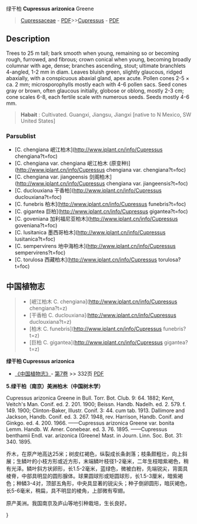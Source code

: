 绿干柏 **Cupressus arizonica** Greene

> [Cupressaceae](http://www.iplant.cn/info/Cupressaceae?t=foc) - [PDF](http://www.iplant.cn/foc/pdf/Cupressaceae.pdf)>>[Cupressus](http://www.iplant.cn/info/Cupressus?t=foc) - [PDF](http://www.iplant.cn/foc/pdf/Cupressus.pdf)

## Description

Trees to 25 m tall; bark smooth when young, remaining so or becoming rough, furrowed, and fibrous; crown conical when young, becoming broadly columnar with age, dense; branches ascending, stout; ultimate branchlets 4-angled, 1-2 mm in diam. Leaves bluish green, slightly glaucous, ridged abaxially, with a conspicuous abaxial gland, apex acute. Pollen cones 2-5 ×  ca. 2 mm; microsporophylls mostly each with 4-6 pollen sacs. Seed cones gray or brown, often glaucous initially, globose or oblong, mostly 2-3 cm; cone scales 6-8, each fertile scale with numerous seeds. Seeds mostly 4-6 mm.


> **Habait** : 
> Cultivated. Guangxi, Jiangsu, Jiangxi [native to N Mexico, SW United States]



### Parsublist

* [C.  chengiana  岷江柏木](http://www.iplant.cn/info/Cupressus chengiana?t=foc)
* [C.  chengiana var. chengiana  岷江柏木 (原变种)](http://www.iplant.cn/info/Cupressus chengiana var. chengiana?t=foc)
* [C.  chengiana var. jiangeensis  剑阁柏木](http://www.iplant.cn/info/Cupressus chengiana var. jiangeensis?t=foc)
* [C.  duclouxiana  干香柏](http://www.iplant.cn/info/Cupressus duclouxiana?t=foc)
* [C.  funebris  柏木](http://www.iplant.cn/info/Cupressus funebris?t=foc)
* [C.  gigantea  巨柏](http://www.iplant.cn/info/Cupressus gigantea?t=foc)
* [C.  goveniana  加利福尼亚柏木](http://www.iplant.cn/info/Cupressus goveniana?t=foc)
* [C.  lusitanica  墨西哥柏木](http://www.iplant.cn/info/Cupressus lusitanica?t=foc)
* [C.  sempervirens  地中海柏木](http://www.iplant.cn/info/Cupressus sempervirens?t=foc)
* [C.  torulosa  西藏柏木](http://www.iplant.cn/info/Cupressus torulosa?t=foc)


## 中国植物志

> * [岷江柏木  C.  chengiana](http://www.iplant.cn/info/Cupressus chengiana?t=z)
> * [干香柏  C.  duclouxiana](http://www.iplant.cn/info/Cupressus duclouxiana?t=z)
> * [柏木  C.  funebris](http://www.iplant.cn/info/Cupressus funebris?t=z)
> * [巨柏  C.  gigantea](http://www.iplant.cn/info/Cupressus gigantea?t=z)


**绿干柏 Cupressus arizonica**

* [《中国植物志》](http://www.iplant.cn/frps)- [第7卷](http://www.iplant.cn/frps/vol/7) >> 332页 [PDF](http://www.iplant.cn/frps/pdf/7/332a.pdf)


**5.绿干柏（南京）美洲柏木（中国树木学）**

Cupressus arizonica Greene in Bull. Torr. Bot. Club. 9: 64. 1882; Kent, Veitch's Man. Conif. ed. 2. 201. 1900; Beissn. Handb. Nadelh. ed. 2. 579. f. 149. 1900; Clinton-Baker, Illustr. Conif. 3: 44. cum tab. 1913. Dallimore and Jackson, Handb. Conif. ed. 3. 267. 1948, rev. Harrison, Handb. Conif. and Ginkgo. ed. 4. 200. 1966. ——Cupressus arizonica Greene var. bonita Lemm. Handb. W. Amer. Conebear. ed. 3. 76. 1895. ——Cupressus benthamii Endl. var. arizonica (Greene) Mast. in Journ. Linn. Soc. Bot. 31: 340. 1895.

乔木，在原产地高达25米；树皮红褐色，纵裂成长条剥落；枝条颇粗壮，向上斜展；生鳞叶的小枝方形或近方形，末端鳞叶枝径1-2毫米，二年生枝暗紫褐色，稍有光泽。鳞叶斜方状卵形，长1.5-2毫米，蓝绿色，微被白粉，先端锐尖，背面具棱脊，中部具明显的圆形腺体。球果圆球形或矩圆球形，长1.5-3厘米，暗紫褐色；种鳞3-4对，顶部五角形，中央具显著的锐尖头；种子倒卵圆形，暗灰褐色，长5-6毫米，稍扁，具不明显的棱角，上部微有窄翅。

原产美洲。我国南京及庐山等地引种栽培，生长良好。



}